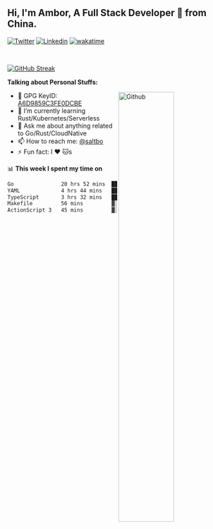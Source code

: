 ## Hi, I'm Ambor, A Full Stack Developer 🚀 from China.

[![Twitter](https://img.shields.io/badge/-saltbo-1ca0f1?style=flat&logo=twitter&logoColor=white)](https://twitter.com/rdsaltbo)
[![Linkedin](https://img.shields.io/badge/-saltbo-blue?style=flat&logo=Linkedin&logoColor=white)](https://www.linkedin.com/in/saltbo/)
[![wakatime](https://wakatime.com/badge/user/f82b1c77-faab-48cd-aef5-a12c0aff104b.svg)](https://wakatime.com/@f82b1c77-faab-48cd-aef5-a12c0aff104b)

&nbsp;  

[![GitHub Streak](http://github-readme-streak-stats.herokuapp.com?user=saltbo&hide_border=true&date_format=M%20j%5B%2C%20Y%5D)](https://git.io/streak-stats)

**Talking about Personal Stuffs:**
<!-- Any image aligned to the right. Beware the width  -->
<img width="50%" align="right" alt="Github" src="https://raw.githubusercontent.com/saltbo/saltbo/master/images/git-header.svg" />

- 🤘 GPG KeyID: [A6D9859C3FE0DCBE](https://saltbo.cn/pgp_keys.asc)
- 🌱 I’m currently learning Rust/Kubernetes/Serverless
- 💬 Ask me about anything related to Go/Rust/CloudNative
- 📫 How to reach me: [@saltbo](https://t.me/saltbo)
- ⚡ Fun fact: I :heart: :cat:s


📊 **This week I spent my time on**
<!--START_SECTION:waka-->

```txt
Go               20 hrs 52 mins  ████████████████░░░░░░░░░   64.52 %
YAML             4 hrs 44 mins   ███▓░░░░░░░░░░░░░░░░░░░░░   14.66 %
TypeScript       3 hrs 32 mins   ██▓░░░░░░░░░░░░░░░░░░░░░░   10.96 %
Makefile         56 mins         ▓░░░░░░░░░░░░░░░░░░░░░░░░   02.93 %
ActionScript 3   45 mins         ▓░░░░░░░░░░░░░░░░░░░░░░░░   02.32 %
```

<!--END_SECTION:waka-->
